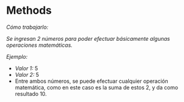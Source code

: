 # Methods

_Cómo trabajarlo:_

_Se ingresan 2 números para poder efectuar básicamente algunas operaciones matemáticas._

_Ejemplo:_

- _Valor 1:_ 5
- _Valor 2:_ 5
- Entre ambos números, se puede efectuar cualquier operación matemática, como en este caso es la suma de estos 2, y da como resultado 10.
